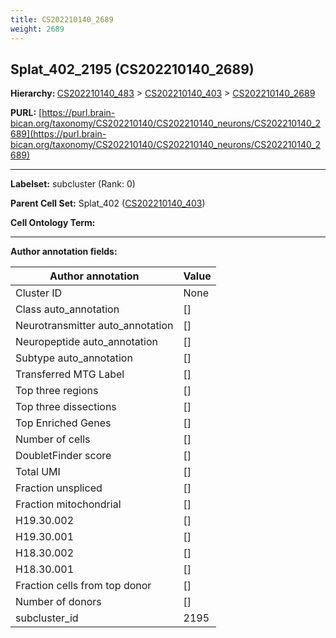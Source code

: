 ```yaml
---
title: CS202210140_2689
weight: 2689
---
```

## Splat_402_2195 (CS202210140_2689)
<b>Hierarchy: </b>
[CS202210140_483](../CS202210140_483) >
[CS202210140_403](../CS202210140_403) >
[CS202210140_2689](../CS202210140_2689)

**PURL:** [https://purl.brain-bican.org/taxonomy/CS202210140/CS202210140_neurons/CS202210140_2689](https://purl.brain-bican.org/taxonomy/CS202210140/CS202210140_neurons/CS202210140_2689)

---


**Labelset:** subcluster (Rank: 0)

**Parent Cell Set:** Splat_402 ([CS202210140_403](../CS202210140_403))



**Cell Ontology Term:** 

[MARKER GENES.]: #


---

[TRANSFERRED ANNOTATIONS.]: #


[AUTHOR ANNOTATION FIELDS.]: #


**Author annotation fields:**

| Author annotation | Value |
|-------------------|-------|
|Cluster ID|None|
|Class auto_annotation|[]|
|Neurotransmitter auto_annotation|[]|
|Neuropeptide auto_annotation|[]|
|Subtype auto_annotation|[]|
|Transferred MTG Label|[]|
|Top three regions|[]|
|Top three dissections|[]|
|Top Enriched Genes|[]|
|Number of cells|[]|
|DoubletFinder score|[]|
|Total UMI|[]|
|Fraction unspliced|[]|
|Fraction mitochondrial|[]|
|H19.30.002|[]|
|H19.30.001|[]|
|H18.30.002|[]|
|H18.30.001|[]|
|Fraction cells from top donor|[]|
|Number of donors|[]|
|subcluster_id|2195|
